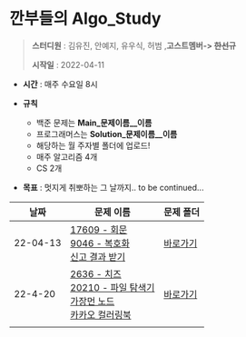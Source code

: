 # 깐부들의 Algo_Study

> **스터디원** : 김유진, 안예지, 유우식, 허범 ,**고스트멤버-> ~~한선규~~**
>
> **시작일** : 2022-04-11

* **시간** : 매주 수요일 8시
* **규칙** 
  * 백준 문제는 **Main_문제이름__이름**
  * 프로그래머스는 **Solution_문제이름__이름** 
  * 해당하는 월 주자별 폴더에 업로드! 
  * 매주 알고리즘 4개 
  * CS 2개

* **목표** :  멋지게 취뽀하는 그 날까지.. to be continued...



| 날짜     | 문제 이름                                                    | 문제 폴더                    |
| -------- | ------------------------------------------------------------ | ---------------------------- |
| 22-04-13 | [17609 - 회문](https://www.acmicpc.net/problem/17609) <br/> [9046 - 복호화](https://www.acmicpc.net/problem/9046) <br/> [신고 결과 받기](https://programmers.co.kr/learn/courses/30/lessons/92334) | [바로가기](4월/3주차/) |
| 22-4-20  | [2636 - 치즈](https://www.acmicpc.net/problem/2636) <br/> [20210 - 파일 탐색기](https://www.acmicpc.net/problem/20210)<br/> [가장먼 노드](https://programmers.co.kr/learn/courses/30/lessons/49189)  <br/> [카카오 컬러링북](https://programmers.co.kr/learn/courses/30/lessons/1829)   |  [바로가기](4월/4주차/)  |
|          |                                                              |                              |

